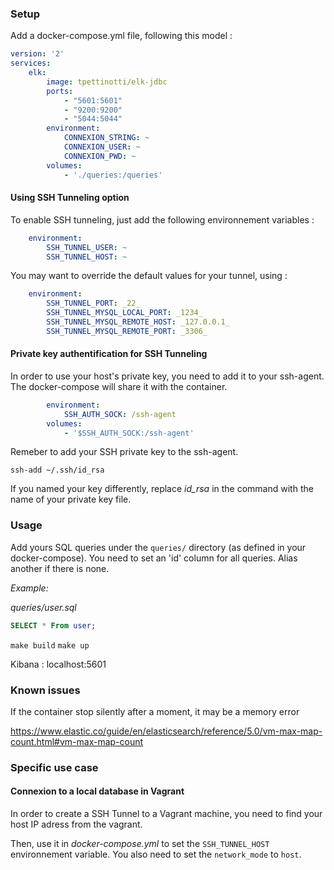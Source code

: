 ### Setup

Add a docker-compose.yml file, following this model :

```yml
version: '2'
services:
    elk:
        image: tpettinotti/elk-jdbc
        ports:
            - "5601:5601"
            - "9200:9200"
            - "5044:5044"
        environment:
            CONNEXION_STRING: ~
            CONNEXION_USER: ~
            CONNEXION_PWD: ~
        volumes:
            - './queries:/queries'
```

#### Using SSH Tunneling option

To enable SSH tunneling, just add the following environnement variables : 

```yml
    environment:
        SSH_TUNNEL_USER: ~
        SSH_TUNNEL_HOST: ~
```

You may want to override the default values for your tunnel, using :

```yml
    environment:
        SSH_TUNNEL_PORT: _22_
        SSH_TUNNEL_MYSQL_LOCAL_PORT: _1234_
        SSH_TUNNEL_MYSQL_REMOTE_HOST: _127.0.0.1_
        SSH_TUNNEL_MYSQL_REMOTE_PORT: _3306_
```

#### Private key authentification for SSH Tunneling

In order to use your host's private key, you need to add it to your ssh-agent. The docker-compose will share it with the container.

```yml
        environment:
            SSH_AUTH_SOCK: /ssh-agent
        volumes:
            - '$SSH_AUTH_SOCK:/ssh-agent'
```

Remeber to add your SSH private key to the ssh-agent.

```
ssh-add ~/.ssh/id_rsa
```
If you named your key differently, replace _id_rsa_ in the command with the name of your private key file.


### Usage

Add yours SQL queries under the `queries/` directory (as defined in your docker-compose).
You need to set an 'id' column for all queries. Alias another if there is none.

*Example:*

_queries/user.sql_
```sql
SELECT * From user;
```

`make build`
`make up`

Kibana : localhost:5601

### Known issues

If the container stop silently after a moment, it may be a memory error

https://www.elastic.co/guide/en/elasticsearch/reference/5.0/vm-max-map-count.html#vm-max-map-count

### Specific use case

#### Connexion to a local database in Vagrant

In order to create a SSH Tunnel to a Vagrant machine, you need to find your host IP adress from the vagrant.

Then, use it in _docker-compose.yml_ to set the `SSH_TUNNEL_HOST` environnement variable. You also need to set the `network_mode` to `host`.
